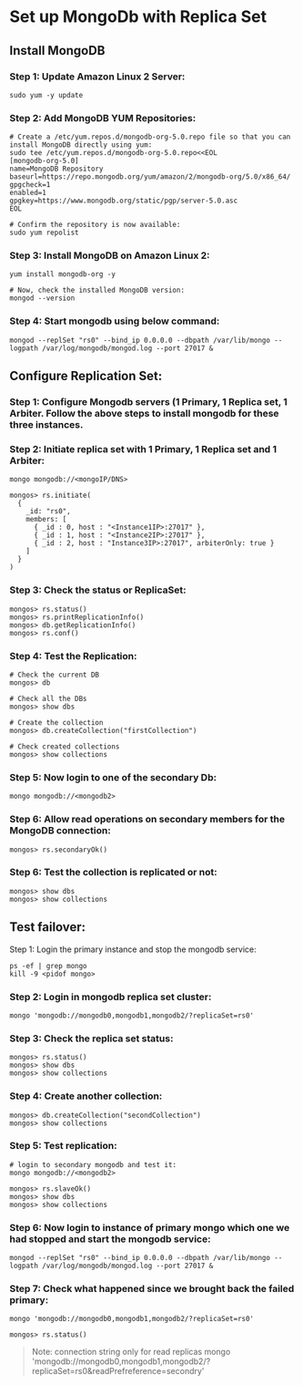# Set up MongoDb with Replica Set


## Install MongoDB

### Step 1: Update Amazon Linux 2 Server:
```
sudo yum -y update
```


### Step 2: Add MongoDB YUM Repositories:
```
# Create a /etc/yum.repos.d/mongodb-org-5.0.repo file so that you can install MongoDB directly using yum:
sudo tee /etc/yum.repos.d/mongodb-org-5.0.repo<<EOL
[mongodb-org-5.0]
name=MongoDB Repository
baseurl=https://repo.mongodb.org/yum/amazon/2/mongodb-org/5.0/x86_64/
gpgcheck=1
enabled=1
gpgkey=https://www.mongodb.org/static/pgp/server-5.0.asc
EOL
```
```
# Confirm the repository is now available:
sudo yum repolist
```


### Step 3: Install MongoDB on Amazon Linux 2:
```
yum install mongodb-org -y 
```
```
# Now, check the installed MongoDB version:
mongod --version
```


### Step 4: Start mongodb using below command:
```
mongod --replSet "rs0" --bind_ip 0.0.0.0 --dbpath /var/lib/mongo --logpath /var/log/mongodb/mongod.log --port 27017 &
```


## Configure Replication Set:


### Step 1: Configure Mongodb servers (1 Primary, 1 Replica set, 1 Arbiter. Follow the above steps to install mongodb for these three instances.


### Step 2: Initiate replica set with 1 Primary, 1 Replica set and 1 Arbiter:
```
mongo mongodb://<mongoIP/DNS>
```
```
mongos> rs.initiate(
  {
    _id: "rs0",
    members: [
      { _id : 0, host : "<Instance1IP>:27017" },
      { _id : 1, host : "<Instance2IP>:27017" },
      { _id : 2, host : "Instance3IP>:27017", arbiterOnly: true }
    ]
  }
)
```


### Step 3: Check the status or ReplicaSet:
```
mongos> rs.status()
mongos> rs.printReplicationInfo()
mongos> db.getReplicationInfo()
mongos> rs.conf()
```


### Step 4: Test the Replication:
```
# Check the current DB
mongos> db

# Check all the DBs
mongos> show dbs

# Create the collection
mongos> db.createCollection("firstCollection")

# Check created collections
mongos> show collections
```


### Step 5: Now login to one of the secondary Db:
```
mongo mongodb://<mongodb2>
```


### Step 6: Allow read operations on secondary members for the MongoDB connection:
```
mongos> rs.secondaryOk()
```


### Step 6: Test the collection is replicated or not:
```
mongos> show dbs
mongos> show collections
```


## Test failover:
Step 1: Login the primary instance and stop the mongodb service:
```
ps -ef | grep mongo
kill -9 <pidof mongo>
```


### Step 2: Login in mongodb replica set cluster:
```
mongo 'mongodb://mongodb0,mongodb1,mongodb2/?replicaSet=rs0'
```


### Step 3: Check the replica set status:
```
mongos> rs.status()
mongos> show dbs
mongos> show collections
```


### Step 4: Create another collection:
```
mongos> db.createCollection("secondCollection")
mongos> show collections
```


### Step 5: Test replication:
```
# login to secondary mongodb and test it:
mongo mongodb://<mongodb2>
```
```
mongos> rs.slaveOk()
mongos> show dbs
mongos> show collections
```


### Step 6: Now login to instance of primary mongo which one we had stopped and start the mongodb service:
```
mongod --replSet "rs0" --bind_ip 0.0.0.0 --dbpath /var/lib/mongo --logpath /var/log/mongodb/mongod.log --port 27017 &
```


### Step 7: Check what happened since we brought back the failed primary:
```
mongo 'mongodb://mongodb0,mongodb1,mongodb2/?replicaSet=rs0'
```
```
mongos> rs.status()
```


> Note: connection string only for read replicas
> mongo 'mongodb://mongodb0,mongodb1,mongodb2/?replicaSet=rs0&readPrefreference=secondry'
